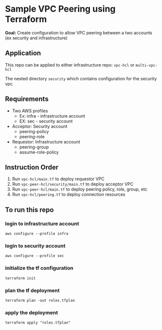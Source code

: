 # Sample VPC Peering using Terraform

**Goal:** Create configuration to allow VPC peering between a two accounts (ex security and infrastructure)

## Application

This repo can be applied to either infrastructure repo: `vpc-hcl` or `multi-vpc-hcl`

The nested directory `security` which contains configuration for the security vpc


## Requirements
- Two AWS profiles
    - Ex: infra - infrastructure account
    - EX: sec   - security account
- Acceptor: Security account
    - peering-policy
    - peering-role
- Requestor: Infrastructure account
    - peering-group
    - assume-role-policy

## Instruction Order

1. Run `vpc-hcl/main.tf` to deploy requestor VPC
1. Run `vpc-peer-hcl/security/main.tf` to deploy acceptor VPC
1. Run `vpc-peer-hcl/main.tf` to deploy peering policy, role, group, etc
1. Run `vpc-hcl/peering.tf` to deploy connection resources

## To run this repo

### login to infrastructure account
```aws configure --profile infra```

### login to security account
```aws configure --profile sec```

### initialize the tf configuration
```terraform init```

### plan the tf deployment
```terraform plan -out roles.tfplan```

### apply the deployment
```terraform apply "roles.tfplan"```